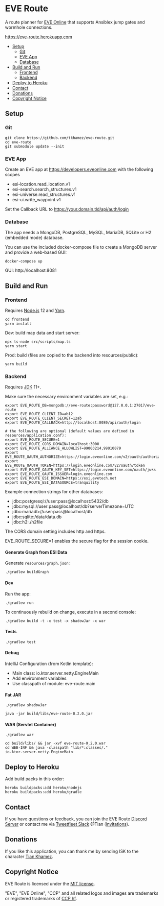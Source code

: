 # EVE Route

A route planner for [EVE Online](https://www.eveonline.com/) that supports Ansiblex jump gates and wormhole connections.

https://eve-route.herokuapp.com

<!-- toc -->

- [Setup](#setup)
  * [Git](#git)
  * [EVE App](#eve-app)
  * [Database](#database)
- [Build and Run](#build-and-run)
  * [Frontend](#frontend)
  * [Backend](#backend)
- [Deploy to Heroku](#deploy-to-heroku)
- [Contact](#contact)
- [Donations](#donations)
- [Copyright Notice](#copyright-notice)

<!-- tocstop -->

## Setup

### Git

```shell script
git clone https://github.com/tkhamez/eve-route.git
cd eve-route
git submodule update --init
```

### EVE App

Create an EVE app at https://developers.eveonline.com with the following scopes
- esi-location.read_location.v1
- esi-search.search_structures.v1
- esi-universe.read_structures.v1
- esi-ui.write_waypoint.v1

Set the Callback URL to https://your.domain.tld/api/auth/login

### Database

The app needs a MongoDB, PostgreSQL, MySQL, MariaDB, SQLite or H2 (embedded mode) database.

You can use the included docker-compose file to create a MongoDB server and provide a web-based GUI:
```shell script
docker-compose up
```

GUI: http://localhost:8081

## Build and Run

### Frontend

Requires [Node.js](https://nodejs.org/) 12 and [Yarn](https://yarnpkg.com/).

```shell script
cd frontend
yarn install
```

Dev: build map data and start server:
```shell script
npx ts-node src/scripts/map.ts
yarn start
```

Prod: build (files are copied to the backend into resources/public):
```shell script
yarn build
```

### Backend

Requires [JDK](https://openjdk.java.net/) 11+.

Make sure the necessary environment variables are set, e.g.:
```shell script
export EVE_ROUTE_DB=mongodb://eve-route:password@127.0.0.1:27017/eve-route
export EVE_ROUTE_CLIENT_ID=ab12
export EVE_ROUTE_CLIENT_SECRET=12ab
export EVE_ROUTE_CALLBACK=http://localhost:8080/api/auth/login

# the following are optional (default values are defined in resources/application.conf):
export EVE_ROUTE_SECURE=1
export EVE_ROUTE_CORS_DOMAIN=localhost:3000
export EVE_ROUTE_ALLIANCE_ALLOWLIST=99003214,99010079
export EVE_ROUTE_OAUTH_AUTHORIZE=https://login.eveonline.com/v2/oauth/authorize
export EVE_ROUTE_OAUTH_TOKEN=https://login.eveonline.com/v2/oauth/token
export EVE_ROUTE_OAUTH_KEY_SET=https://login.eveonline.com/oauth/jwks
export EVE_ROUTE_OAUTH_ISSUER=login.eveonline.com
export EVE_ROUTE_ESI_DOMAIN=https://esi.evetech.net
export EVE_ROUTE_ESI_DATASOURCE=tranquility
```

Example connection strings for other databases: 
- jdbc:postgresql://user:pass@localhost:5432/db
- jdbc:mysql://user:pass@localhost/db?serverTimezone=UTC
- jdbc:mariadb://user:pass@localhost/db
- jdbc:sqlite:/data/data.db
- jdbc:h2:./h2file

The CORS domain setting includes http and https.

EVE_ROUTE_SECURE=1 enables the secure flag for the session cookie.

#### Generate Graph from ESI Data

Generate `resources/graph.json`:
```shell script
./gradlew buildGraph
```

#### Dev

Run the app:
```shell script
./gradlew run
```

To continuously rebuild on change, execute in a second console: 
```shell script
./gradlew build -t -x test -x shadowJar -x war
```

#### Tests

```shell script
./gradlew test
```

#### Debug

IntelliJ Configuration (from Kotlin template):
- Main class: io.ktor.server.netty.EngineMain
- Add environment variables
- Use classpath of module: eve-route.main

#### Fat JAR

```shell script
./gradlew shadowJar

java -jar build/libs/eve-route-0.2.0.jar
```

#### WAR (Servlet Container)

```shell script
./gradlew war

cd build/libs/ && jar -xvf eve-route-0.2.0.war
cd WEB-INF && java -classpath "lib/*:classes/." io.ktor.server.netty.EngineMain
```

## Deploy to Heroku

Add build packs in this order:

```shell script
heroku buildpacks:add heroku/nodejs
heroku buildpacks:add heroku/gradle
```

## Contact

If you have questions or feedback, you can join the EVE Route [Discord Server](https://discord.gg/EjzHx8p) 
or contact me via [Tweetfleet Slack](https://tweetfleet.slack.com) @Tian 
([invitations](https://slack.eveisesi.space/)).

## Donations

If you like this application, you can thank me by sending ISK to the character 
[Tian Khamez](https://evewho.com/character/96061222).

## Copyright Notice

EVE Route is licensed under the [MIT license](LICENSE).

"EVE", "EVE Online", "CCP" and all related logos and images are trademarks or registered trademarks of
[CCP hf](http://www.ccpgames.com/).
